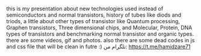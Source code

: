 this is my presentation about new technologies used instead of semiconductors and normal transistors,
history of tubes like diods and triods,
a little about other types of transistor like Quantum processing, Graphen transistors, Three dimensional chips, and Molecular, Protein, DNA types of transistors and benchmarking normal transistor and organic types.
there are some videos, gif and photos. also there are some dead codes in js and css file that will be clean in futre :)
تلگرام من: https://t.me/hamidzare71
